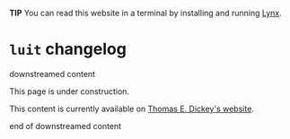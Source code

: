 <!--- issue ?? --->

**TIP** You can read this website in a terminal by installing and running [Lynx](https://lynx.browser.org/).

# `luit` changelog

downstreamed content

This page is under construction.

This content is currently available on [Thomas E. Dickey's website](https://invisible-island.net/luit/luit.log.html).

end of downstreamed content
